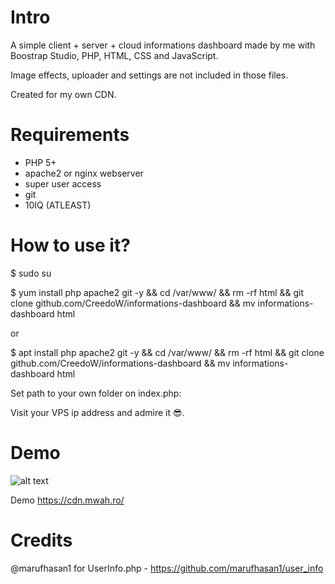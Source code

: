 # Intro
A simple client + server + cloud informations dashboard made by me with Boostrap Studio, PHP,
HTML, CSS and JavaScript.

Image effects, uploader and settings are not included in those files.

Created for my own CDN.

# Requirements

- PHP 5+
- apache2 or nginx webserver
- super user access
- git
- 10IQ (ATLEAST)

# How to use it?

$ sudo su

$ yum install php apache2 git -y && cd /var/www/ && rm -rf html && git clone github.com/CreedoW/informations-dashboard && mv informations-dashboard html

or

$ apt install php apache2 git -y && cd /var/www/ && rm -rf html && git clone github.com/CreedoW/informations-dashboard && mv informations-dashboard html

Set path to your own folder on index.php:

Visit your VPS ip address and admire it 😎.


# Demo


![alt text](https://cdn.mwah.ro/i/Po47V.png)



Demo https://cdn.mwah.ro/

# Credits

@marufhasan1 for UserInfo.php - https://github.com/marufhasan1/user_info
